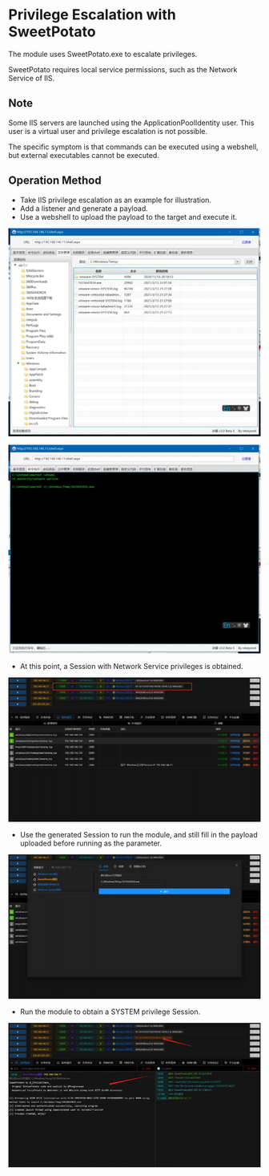 # Privilege Escalation with SweetPotato


The module uses SweetPotato.exe to escalate privileges.

SweetPotato requires local service permissions, such as the Network Service of IIS.

## Note
Some IIS servers are launched using the ApplicationPoolIdentity user. This user is a virtual user and privilege escalation is not possible.

The specific symptom is that commands can be executed using a webshell, but external executables cannot be executed.

## Operation Method
- Take IIS privilege escalation as an example for illustration.
- Add a listener and generate a payload.
- Use a webshell to upload the payload to the target and execute it.

![](img/PrivilegeEscalation_ExploitationForPrivilegeEscalation_SweetPotato/1.webp)

![](img/PrivilegeEscalation_ExploitationForPrivilegeEscalation_SweetPotato/2.webp)

- At this point, a Session with Network Service privileges is obtained.

![](img/PrivilegeEscalation_ExploitationForPrivilegeEscalation_SweetPotato/3.webp)

- Use the generated Session to run the module, and still fill in the payload uploaded before running as the parameter.

![](img/PrivilegeEscalation_ExploitationForPrivilegeEscalation_SweetPotato/4.webp)

- Run the module to obtain a SYSTEM privilege Session.

![](img/PrivilegeEscalation_ExploitationForPrivilegeEscalation_SweetPotato/5.webp)